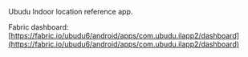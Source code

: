 Ubudu Indoor location reference app.

Fabric dashboard: [https://fabric.io/ubudu6/android/apps/com.ubudu.ilapp2/dashboard](https://fabric.io/ubudu6/android/apps/com.ubudu.ilapp2/dashboard)

